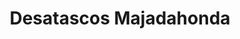 ---
id: 'service-32'

title: 'Desatascos Majadahonda'

titleMeta: "Desatascos y Poceros en Majadahonda 【91 577 18 49】"

title2: 'Desatascos y Poceros en Majadahonda'

lugar: 'Majadahonda'

mediumImage: 'desatascos-majadahonda-lg.jpg'

largeImage: 'desatascos-majadahonda-md.jpg'

detailBreadcrumbSubTitle: 'Single Service'

metaContent: "✅Poceros en Majadahonda. 🔝 Empresa de pocería en Majadahonda. 📢 Los mejores precios de la provincia. Desatascos y Desatrancos. ☎️​ 676 679 954"

detailBreadcrumbDesc: 'Empresa de poceros en Majadahonda con los mejores precios'

detailSubTitle: 'Empresa de desatascos en Majadahonda con los mejores precios. Llámanos y compruébalo'


parrafo: "Los mejores precios en desatascos y desatrancos en Majadahonda, mejoramos tu presupuesto. Llámanos y compruébalo."

pregunta: '¿Quieres acondicionar las tuberías fecales o pluviales y no sabes a quién llamar?'

descripcion: 'Si estás buscando una empresa confiable y eficiente para solucionar tus problemas de desatascos en Majadahonda, has llegado al lugar correcto. Con años de experiencia en el sector y un equipo de poceros altamente capacitados, la empresa de desatascos en Majadahonda es la opción perfecta para resolver cualquier problema relacionado con desatascos y desatrancos en la zona.'

descripcion1: "Nuestro objetivo es brindar un servicio de alta calidad a un precio razonable, y nos esforzamos por ser reconocidos como una de las empresas de desatascos más confiables y eficientes en Majadahonda. Ya sea un problema con las tuberías de tu hogar o negocio, nuestro equipo está disponible para solucionarlo de manera rápida y efectiva."

detailDesc: 'Además de brindar un servicio de alta calidad, nos esforzamos por utilizar métodos y técnicas avanzadas y respetuosos con el medio ambiente para resolver tus problemas de desatascos. Sabemos que la satisfacción del cliente es lo más importante, por lo que nos esforzamos por cumplir con tus expectativas y resolver tus problemas de manera eficiente y efectiva.'

pregunta2: '¿Necesitas realizar un desatasco en Majadahonda económico y de calidad? '

descripcion2: "Nos enorgullece ser considerados como una de las mejores opciones para desatascos en Majadahonda y estamos comprometidos a brindar un servicio excepcional a cada uno de nuestros clientes. Con un equipo de poceros altamente capacitados y años de experiencia en el sector, podemos garantizar un servicio eficiente y efectivo para resolver tus problemas de desatascos."

pregunta4: "¿Buscas una empresa de Obras de Alcantarillado en Majadahonda?"

option1: "En la empresa de desatascos en Majadahonda, nos esforzamos por brindar una solución rápida y efectiva a cualquier problema relacionado con desatascos y desatrancos. Ya sea un problema con las tuberías de tu hogar o negocio, podemos resolverlo de manera eficiente para que puedas continuar con tus actividades diarias sin interrupciones. Además, utilizamos técnicas avanzadas y respetuosas con el medio ambiente para garantizar soluciones sostenibles."

option2: "No dudes en contactarnos si necesitas resolver cualquier problema de desatascos en Majadahonda. Estamos disponibles las 24 horas del día, los 7 días de la semana, para brindarte la solución perfecta a tus problemas de desatascos. ¡No te preocupes más por los problemas de desatascos! Deja que la empresa de desatascos en Majadahonda te brinde la solución adecuada."

option3: "Además, ofrecemos una amplia gama de servicios de desatascos, desde desatrancos de bañeras y fregaderos hasta soluciones más complejas como la eliminación de obstrucciones en tuberías y sistemas de saneamiento. No importa cuán grande o pequeño sea el problema, nuestro equipo está listo para abordarlo y brindarte una solución eficiente y efectiva."

option4: "En la empresa de desatascos en Majadahonda, estamos comprometidos a brindar un servicio excepcional a cada uno de nuestros clientes. Nos esforzamos por entender tus necesidades y proporcionarte un servicio personalizado y eficiente para resolver tus problemas de desatascos. Además, ofrecemos una garantía en todos nuestros servicios, para que puedas estar seguro de que estás recibiendo un servicio de alta calidad."

option5: "No te conformes con cualquier empresa de desatascos. Elige la empresa de desatascos en Majadahonda para brindarte un servicio de alta calidad a un precio razonable. Nos esforzamos por brindar soluciones rápidas y efectivas a tus problemas de desatascos, y estamos dispuestos a hacer lo que sea necesario para resolver tus problemas de manera eficiente y efectiva."

option6: "Así que, si estás buscando una empresa de desatascos confiable y eficiente en Majadahonda, no dudes en contactarnos hoy mismo. Estamos disponibles las 24 horas del día, los 7 días de la semana, para brindarte la solución perfecta a tus problemas de desatascos. ¡No esperes más y contacta a la empresa de desatascos en Majadahonda hoy mismo!"




contenido: '
<ul>
<li>✅ COMUNIDADES DE PROPIETARIOS</li>
<li>✅ COMUNIDADES DE VECINOS</li>
<li>✅ ARQUITECTOS</li>
<li>✅ ADMINISTRADORES DE FINCAS</li>
<li>✅ MANTENIMIENTO DE EMPRESAS</li>
<li>✅ PROPIETARIOS DE CHALETS Y PISOS</li>
<li>✅ AYUNTAMIENTOS</li>
<li>✅ EMPRESAS CONSTRUCTORAS</li>
<li>✅ ASEGURADORAS</li>
<li>✅ COLEGIOS</li>
<li>✅ AUTÓNOMOS</li>
</ul>
<br/>

<p>Contamos con ofertas especiales en todos nuestros servicios destinados a Empresas y Administradores de Fincas. <br/>
<a class="link" href="https://grupalsl.es/contacto">Contacta con nosotros </a>y pídenos toda la información que necesites.</p>
'

isFeatured: true
---